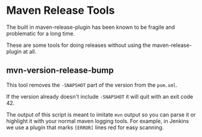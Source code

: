 # Maven Release Tools

The built in maven-release-plugin has been known to be fragile and problematic 
for a long time.

These are some tools for doing releases without using the maven-release-plugin 
at all.


## mvn-version-release-bump

This tool removes the `-SNAPSHOT` part of the version from the `pom.xml`.

If the version already doesn't include `-SNAPSHOT` it will quit with an exit 
code 42.

The output of this script is meant to imitate `mvn` output so you can parse it 
or highlight it with your normal maven logging tools.  For example, in Jenkins 
we use a plugin that marks `[ERROR]` lines red for easy scanning.
